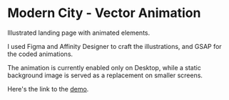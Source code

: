 # Modern City - Vector Animation

Illustrated landing page with animated elements. 

I used Figma and Affinity Designer to craft the illustrations, and GSAP for the coded animations. 

The animation is currently enabled only on Desktop, while a static background image is served as a replacement on smaller screens.

Here's the link to the [demo](https://gifted-jang-6fed2c.netlify.app/).